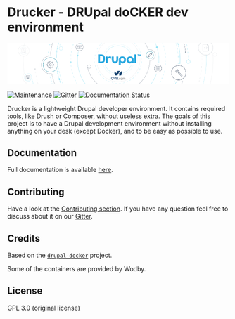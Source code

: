 # Drucker - DRUpal doCKER dev environment

![drucker-banner](banner.png)

[![Maintenance](https://img.shields.io/maintenance/yes/2017.svg)]()
[![Gitter](https://img.shields.io/gitter/room/nwjs/nw.js.svg)](https://gitter.im/ovh/ux)
[![Documentation Status](https://readthedocs.org/projects/drucker/badge/?version=latest)](http://drucker.readthedocs.io/en/latest/?badge=latest)


Drucker is a lightweight Drupal developer environment. It contains required tools, like Drush or Composer, without useless extra.
The goals of this project is to have a Drupal development environment without installing anything on your desk (except Docker), and to be easy as possible to use.


## Documentation

Full documentation is available [here](https://drucker.readthedocs.io/en/latest).


## Contributing

Have a look at the [Contributing section](.github/CONTRIBUTING.md). If you have any question feel free to discuss about it on our [Gitter](https://gitter.im/ovh/ux).


## Credits

Based on the [`drupal-docker`](https://github.com/peperoni60/drupal-docker) project.

Some of the containers are provided by Wodby.


## License

GPL 3.0 (original license)
